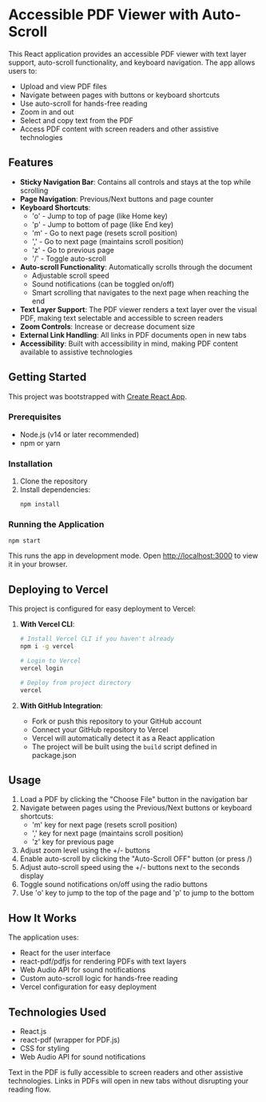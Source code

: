 # Accessible PDF Viewer with Auto-Scroll

This React application provides an accessible PDF viewer with text layer support, auto-scroll functionality, and keyboard navigation. The app allows users to:
- Upload and view PDF files
- Navigate between pages with buttons or keyboard shortcuts
- Use auto-scroll for hands-free reading
- Zoom in and out
- Select and copy text from the PDF
- Access PDF content with screen readers and other assistive technologies

## Features

- **Sticky Navigation Bar**: Contains all controls and stays at the top while scrolling
- **Page Navigation**: Previous/Next buttons and page counter
- **Keyboard Shortcuts**:
  - 'o' - Jump to top of page (like Home key)
  - 'p' - Jump to bottom of page (like End key)
  - 'm' - Go to next page (resets scroll position)
  - ',' - Go to next page (maintains scroll position)
  - 'z' - Go to previous page
  - '/' - Toggle auto-scroll
- **Auto-scroll Functionality**: Automatically scrolls through the document
  - Adjustable scroll speed
  - Sound notifications (can be toggled on/off)
  - Smart scrolling that navigates to the next page when reaching the end
- **Text Layer Support**: The PDF viewer renders a text layer over the visual PDF, making text selectable and accessible to screen readers
- **Zoom Controls**: Increase or decrease document size
- **External Link Handling**: All links in PDF documents open in new tabs
- **Accessibility**: Built with accessibility in mind, making PDF content available to assistive technologies

## Getting Started

This project was bootstrapped with [Create React App](https://github.com/facebook/create-react-app).

### Prerequisites

- Node.js (v14 or later recommended)
- npm or yarn

### Installation

1. Clone the repository
2. Install dependencies:
   ```
   npm install
   ```

### Running the Application

```
npm start
```

This runs the app in development mode. Open [http://localhost:3000](http://localhost:3000) to view it in your browser.

## Deploying to Vercel

This project is configured for easy deployment to Vercel:

1. **With Vercel CLI**:
   ```bash
   # Install Vercel CLI if you haven't already
   npm i -g vercel
   
   # Login to Vercel
   vercel login
   
   # Deploy from project directory
   vercel
   ```

2. **With GitHub Integration**:
   - Fork or push this repository to your GitHub account
   - Connect your GitHub repository to Vercel
   - Vercel will automatically detect it as a React application
   - The project will be built using the `build` script defined in package.json

## Usage

1. Load a PDF by clicking the "Choose File" button in the navigation bar
2. Navigate between pages using the Previous/Next buttons or keyboard shortcuts:
   - 'm' key for next page (resets scroll position)
   - ',' key for next page (maintains scroll position)
   - 'z' key for previous page
3. Adjust zoom level using the +/- buttons
4. Enable auto-scroll by clicking the "Auto-Scroll OFF" button (or press /)
5. Adjust auto-scroll speed using the +/- buttons next to the seconds display
6. Toggle sound notifications on/off using the radio buttons
7. Use 'o' key to jump to the top of the page and 'p' to jump to the bottom

## How It Works

The application uses:
- React for the user interface
- react-pdf/pdfjs for rendering PDFs with text layers
- Web Audio API for sound notifications
- Custom auto-scroll logic for hands-free reading
- Vercel configuration for easy deployment

## Technologies Used

- React.js
- react-pdf (wrapper for PDF.js)
- CSS for styling
- Web Audio API for sound notifications

Text in the PDF is fully accessible to screen readers and other assistive technologies. Links in PDFs will open in new tabs without disrupting your reading flow.